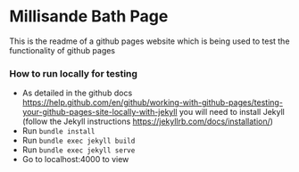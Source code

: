 # Millisande Bath Page

This is the readme of a github pages website which is being used to test the functionality of github pages

### How to run locally for testing
- As detailed in the github docs https://help.github.com/en/github/working-with-github-pages/testing-your-github-pages-site-locally-with-jekyll you will need to install Jekyll (follow the Jekyll instructions https://jekyllrb.com/docs/installation/)
- Run `bundle install`
- Run `bundle exec jekyll build`
- Run `bundle exec jekyll serve`
- Go to localhost:4000 to view